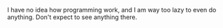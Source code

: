 I have no idea how programming work, and I am way too lazy to even do anything. Don't expect to see anything there.